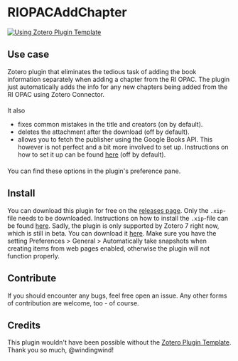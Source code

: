 # RIOPACAddChapter
[![Using Zotero Plugin Template](https://img.shields.io/badge/Using-Zotero%20Plugin%20Template-blue?style=flat-square&logo=github)](https://github.com/windingwind/zotero-plugin-template)
## Use case
Zotero plugin that eliminates the tedious task of adding the book information separately when adding a chapter from the RI OPAC.
The plugin just automatically adds the info for any new chapters being added from the RI OPAC using Zotero Connector.
####
It also 
- fixes common mistakes in the title and creators (on by default).
- deletes the attachment after the download (off by default).
- allows you to fetch the publisher using the Google Books API. This however is not perfect and a bit more involved to set up. Instructions on how to set it up can be found [here](https://github.com/theRatramnus/RIOPACAddChapter/blob/main/HOWTOUSEBOOKSAPI.md) (off by default).
####
You can find these options in the plugin's preference pane.

## Install
You can download this plugin for free on the [releases page](https://github.com/theRatramnus/RIOPACAddChapter/releases). Only the `.xip`-file needs to be downloaded. Instructions on how to install the `.xip`-file can be found [here](https://www.zotero.org/support/plugins). Sadly, the plugin is only supported by Zotero 7 right now, which is still in beta. You can download it [here](https://www.zotero.org/support/beta_builds). Make sure you have the setting Preferences > General > Automatically take snapshots when creating items from web pages enabled, otherwise the plugin will not function properly.

## Contribute
If you should encounter any bugs, feel free open an issue. Any other forms of contribution are welcome, too - of course.

## Credits
This plugin wouldn't have been possible without the [Zotero Plugin Template](https://github.com/windingwind/zotero-plugin-template). Thank you so much, @windingwind!
